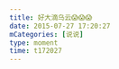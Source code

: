 ```yaml
---
title: 好大滴乌云😱😱😱
date: 2015-07-27 17:20:27
mCategories: [说说]
type: moment
time: t172027
---
```


<div id="pics-20150727172027"></div>

<script src="/lib/moment/pics.js"></script>
<script>
var data = [
    {"link": "2015-07-27_000000.webp", "type": "shuoshuo"}
];
picsRender(data, "pics-20150727172027");
</script>
